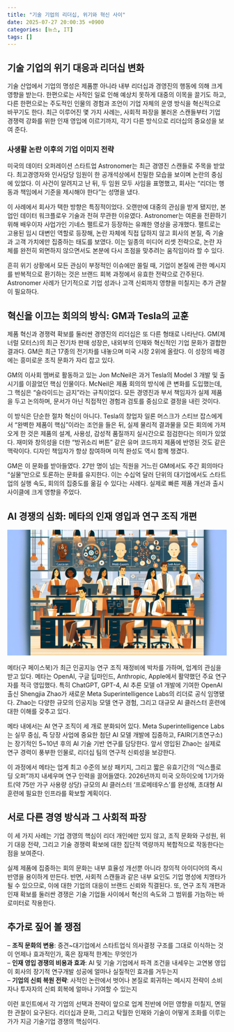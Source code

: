 ```yaml
---
title: "기술 기업의 리더십, 위기와 혁신 사이"
date: 2025-07-27 20:00:35 +0900
categories: [뉴스, IT]
tags: []
---
```


## 기술 기업의 위기 대응과 리더십 변화

기술 산업에서 기업의 명성은 제품뿐 아니라 내부 리더십과 경영진의 행동에 의해 크게 영향을 받는다. 한편으로는 사적인 일로 인해 예상치 못하게 대중의 이목을 끌기도 하고, 다른 한편으로는 주도적인 인물의 경험과 조언이 기업 자체의 운영 방식을 혁신적으로 바꾸기도 한다. 최근 이루어진 몇 가지 사례는, 사회적 파장을 불러온 스캔들부터 기업 경쟁력 강화를 위한 인재 영입에 이르기까지, 각기 다른 방식으로 리더십의 중요성을 보여 준다.

### 사생활 논란 이후의 기업 이미지 전략

미국의 데이터 오퍼레이션 스타트업 Astronomer는 최근 경영진 스캔들로 주목을 받았다. 최고경영자와 인사담당 임원이 한 공개석상에서 친밀한 모습을 보이며 논란의 중심에 있었다. 이 사건이 알려지고 난 뒤, 두 임원 모두 사임을 표명했고, 회사는 “리더는 행동과 책임에서 기준을 제시해야 한다”는 성명을 냈다.

이 사례에서 회사가 택한 방향은 특징적이었다. 오랜만에 대중의 관심을 받게 됐지만, 본업인 데이터 워크플로우 기술과 전혀 무관한 이유였다. Astronomer는 여론을 전환하기 위해 배우이자 사업가인 기네스 팰트로가 등장하는 유쾌한 영상을 공개했다. 팰트로는 고용된 임시 대변인 역할로 등장해, 논란 자체에 직접 답하지 않고 회사의 본질, 즉 기술과 고객 가치에만 집중하는 태도를 보였다. 이는 일종의 미디어 리셋 전략으로, 논란 자체를 완전히 외면하지 않으면서도 본분에 다시 초점을 맞추려는 움직임이라 할 수 있다.

흔히 위기 상황에서 모든 관심이 부정적인 이슈에만 쏠릴 때, 기업이 본질에 관한 메시지를 반복적으로 환기하는 것은 브랜드 회복 과정에서 유효한 전략으로 간주된다. Astronomer 사례가 단기적으로 기업 성과나 고객 신뢰까지 영향을 미칠지는 추가 관찰이 필요하다.

## 혁신을 이끄는 회의의 방식: GM과 Tesla의 교훈

제품 혁신과 경쟁력 확보를 둘러싼 경영진의 리더십은 또 다른 형태로 나타난다. GM(제너럴 모터스)의 최근 전기차 판매 성장은, 내외부의 인재와 혁신적인 기업 문화가 결합한 결과다. GM은 최근 17종의 전기차를 내놓으며 미국 시장 2위에 올랐다. 이 성장의 배경에는 흥미로운 조직 문화가 자리 잡고 있다.

GM의 이사회 멤버로 활동하고 있는 Jon McNeil은 과거 Tesla의 Model 3 개발 및 출시기를 이끌었던 핵심 인물이다. McNeil은 제품 회의의 방식에 큰 변화를 도입했는데, 그 핵심은 “슬라이드는 금지”라는 규칙이었다. 모든 경영진과 부서 책임자가 실제 제품을 두고 논의하며, 문서가 아닌 직접적인 경험과 검토를 중심으로 결정을 내린 것이다.

이 방식은 단순한 절차 혁신이 아니다. Tesla의 창업자 일론 머스크가 스티브 잡스에게서 “완벽한 제품이 핵심”이라는 조언을 들은 뒤, 실제 물리적 결과물을 모든 회의에 가져오게 한 것은 제품의 설계, 사용성, 감성적 품질까지 실시간으로 점검한다는 의미가 있었다. 재미와 창의성을 더한 “방귀소리 버튼” 같은 유머 코드까지 제품에 반영된 것도 같은 맥락이다. 디자인 책임자가 항상 참여하며 미적 완성도 역시 함께 챙겼다.

GM은 이 문화를 받아들였다. 27만 명이 넘는 직원을 거느린 GM에서도 주간 회의마다 “실물”만으로 토론하는 문화를 유지한다. 이는 수십억 달러 단위의 대기업에서도 스타트업의 실행 속도, 회의의 집중도를 옮길 수 있다는 사례다. 실제로 빠른 제품 개선과 출시 사이클에 크게 영향을 주었다.

## AI 경쟁의 심화: 메타의 인재 영입과 연구 조직 개편

![연구실에서 협업 중인 다양한 배경의 인공지능 전문가들](assets/img/2025-07-27-c3e02726-8b99-46a2-8339-0dcc911d56fe/1753614080059.png)

메타(구 페이스북)가 최근 인공지능 연구 조직 재정비에 박차를 가하며, 업계의 관심을 받고 있다. 메타는 OpenAI, 구글 딥마인드, Anthropic, Apple에서 활약했던 주요 연구자를 적극 영입했다. 특히 ChatGPT, GPT-4, AI 추론 모델 o1 개발에 기여한 OpenAI 출신 Shengjia Zhao가 새로운 Meta Superintelligence Labs의 리더로 공식 임명됐다. Zhao는 다양한 규모의 인공지능 모델 연구 경험, 그리고 대규모 AI 클러스터 훈련에 대한 이해를 갖추고 있다.

메타 내에서는 AI 연구 조직이 세 개로 분화되어 있다. Meta Superintelligence Labs는 실무 중심, 즉 당장 사업에 중요한 첨단 AI 모델 개발에 집중하고, FAIR(기초연구소)는 장기적인 5~10년 후의 AI 기술 기반 연구를 담당한다. 앞서 영입된 Zhao는 실제로 연구 경력이 풍부한 인물로, 리더십 팀의 연구적 신뢰성을 보강한다.

이 과정에서 메타는 업계 최고 수준의 보상 패키지, 그리고 짧은 유효기간의 “익스플로딩 오퍼”까지 내세우며 연구 인력을 끌어들였다. 2026년까지 미국 오하이오에 1기가와트(약 75만 가구 사용량 상당) 규모의 AI 클러스터 ‘프로메테우스’를 완성해, 초대형 AI 훈련에 필요한 인프라를 확보할 계획이다.

## 서로 다른 경영 방식과 그 사회적 파장

이 세 가지 사례는 기업 경영의 핵심이 리더 개인에만 있지 않고, 조직 문화와 구성원, 위기 대응 전략, 그리고 기술 경쟁력 확보에 대한 집단적 역량까지 복합적으로 작동한다는 점을 보여준다.

실제 제품에 집중하는 회의 문화는 내부 효율성 개선뿐 아니라 창의적 아이디어의 즉시 반영을 용이하게 만든다. 반면, 사회적 스캔들과 같은 내부 요인도 기업 명성에 치명타가 될 수 있으므로, 이에 대한 기업의 대응이 브랜드 신뢰와 직결된다. 또, 연구 조직 개편과 인재 확보를 둘러싼 경쟁은 기술 기업들 사이에서 혁신의 속도와 그 범위를 가늠하는 바로미터로 작용한다.

## 추가로 짚어 볼 쟁점

– **조직 문화의 변용**: 중견~대기업에서 스타트업식 의사결정 구조를 그대로 이식하는 것이 언제나 효과적인가, 혹은 잠재적 한계는 무엇인가  
– **인재 영입 경쟁의 비용과 효과**: AI 및 기술 기업에서 파격 조건을 내세우는 고연봉 영입이 회사의 장기적 연구개발 성공에 얼마나 실질적인 효과를 거두는지  
– **기업의 신뢰 복원 전략**: 사적인 논란에서 벗어나 본질로 회귀하는 메시지 전략이 소비자나 투자자의 신뢰 회복에 얼마나 기여할 수 있는지

이런 포인트에서 각 기업의 선택과 전략이 앞으로 업계 전반에 어떤 영향을 미칠지, 면밀한 관찰이 요구된다. 리더십과 문화, 그리고 탁월한 인재와 기술이 어떻게 조화를 이루는가가 지금 기술기업 경쟁의 핵심이다.